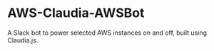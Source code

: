 # AWS-Claudia-AWSBot
A Slack bot to power selected AWS instances on and off, built using Claudia.js.
